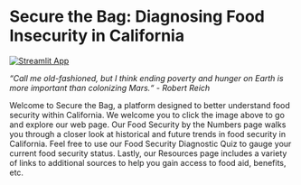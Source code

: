 # Secure the Bag: Diagnosing Food Insecurity in California

[![Streamlit App](https://lh3.googleusercontent.com/pw/AM-JKLVK3nJUmYf8VHU1vZ0uMQ_1wrLqrRh0zBk561yFvcOC4_geTjza7VEXBpdF2GvYx8Nn4xyKenKtMGJbrWdPybv_D_sNVRYpVDfOpqe0XzNJs34fbOzEy0cw-11hq_dqpCTvM0SV6vvVSG_6w_vwf54=w497-h275-no)](https://secure-the-bag-capstone.github.io/project/ "Click to open project website!")

_“Call me old-fashioned, but I think ending poverty and hunger on Earth is more important than colonizing Mars.“ - Robert Reich_


Welcome to Secure the Bag, a platform designed to better understand food security within California. We welcome you to click the image above to go and explore our web page. Our Food Security by the Numbers page walks you through a closer look at historical and future trends in food security in California. Feel free to use our Food Security Diagnostic Quiz to gauge your current food security status. Lastly, our Resources page includes a variety of links to additional sources to help you gain access to food aid, benefits, etc.
